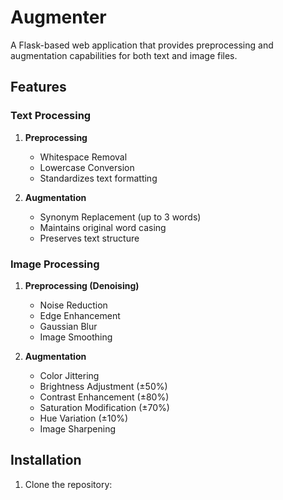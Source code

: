 # Augmenter

A Flask-based web application that provides preprocessing and augmentation capabilities for both text and image files.

## Features

### Text Processing
1. **Preprocessing**
   - Whitespace Removal
   - Lowercase Conversion
   - Standardizes text formatting

2. **Augmentation**
   - Synonym Replacement (up to 3 words)
   - Maintains original word casing
   - Preserves text structure

### Image Processing
1. **Preprocessing (Denoising)**
   - Noise Reduction
   - Edge Enhancement
   - Gaussian Blur
   - Image Smoothing

2. **Augmentation**
   - Color Jittering
   - Brightness Adjustment (±50%)
   - Contrast Enhancement (±80%)
   - Saturation Modification (±70%)
   - Hue Variation (±10%)
   - Image Sharpening

## Installation

1. Clone the repository:

